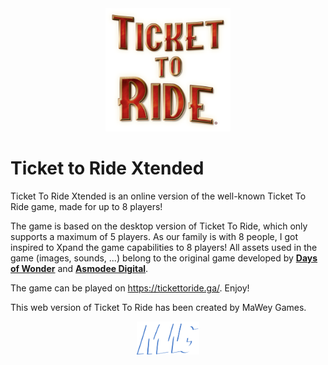 <img src="public/images/decorations/title-ticket-to-ride.png" alt="Ticket To Ride Logo" width="200" style="margin-left: 50%; transform: translateX(-50%)"/>


# Ticket to Ride Xtended
Ticket To Ride Xtended is an online version of the well-known Ticket To Ride game, made for up to 8 players! 

The game is based on the desktop version of Ticket To Ride, which only supports a maximum of 5 players. As our family is with 8 people, I got inspired to Xpand the game capabilities to 8 players!
All assets used in the game (images, sounds, ...) belong to the original game developed by **[Days of Wonder](https://www.daysofwonder.com/)** and **[Asmodee Digital](https://www.asmodee-digital.com/)**.

The game can be played on https://tickettoride.ga/. Enjoy!

This web version of Ticket To Ride has been created by MaWey Games.

<img src="public/images/logos/mawey-games-bluedrop.svg" alt="MaWey Games Logo" width="100" style="margin-left: 50%; transform: translateX(-50%)"/>